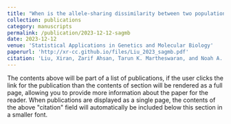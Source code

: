 ```yaml
---
title: "When is the allele-sharing dissimilarity between two populations exceeded by the allele-sharing dissimilarity of a population with itself?"
collection: publications
category: manuscripts
permalink: /publication/2023-12-12-sagmb
date: 2023-12-12
venue: 'Statistical Applications in Genetics and Molecular Biology'
paperurl: 'http://xr-cc.github.io/files/Liu_2023_sagmb.pdf'
citation: 'Liu, Xiran, Zarif Ahsan, Tarun K. Martheswaran, and Noah A. Rosenberg. (2023). &quot;When is the allele-sharing dissimilarity between two populations exceeded by the allele-sharing dissimilarity of a population with itself?.&quot; <i>Statistical Applications in Genetics and Molecular Biology</i>. 22(1). https://doi.org/10.1515/sagmb-2023-0004'
---
```


The contents above will be part of a list of publications, if the user clicks the link for the publication than the contents of section will be rendered as a full page, allowing you to provide more information about the paper for the reader. When publications are displayed as a single page, the contents of the above "citation" field will automatically be included below this section in a smaller font.
